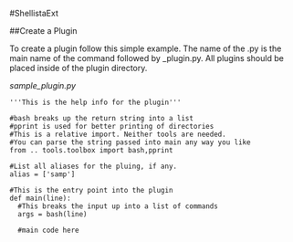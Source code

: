 
#ShellistaExt

##Create a Plugin

To create a plugin follow this simple example. The name of the .py is the main name of the command followed by _plugin.py. All plugins should be placed inside of the plugin directory.

*sample_plugin.py*

    '''This is the help info for the plugin'''
    
    #bash breaks up the return string into a list
    #pprint is used for better printing of directories
    #This is a relative import. Neither tools are needed. 
    #You can parse the string passed into main any way you like
    from .. tools.toolbox import bash,pprint
    
    #List all aliases for the pluing, if any.
    alias = ['samp'] 
    
    #This is the entry point into the plugin
    def main(line): 
      #This breaks the input up into a list of commands
      args = bash(line) 
      
      #main code here
    

